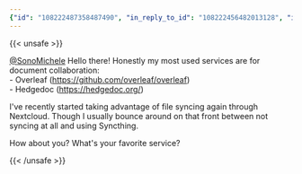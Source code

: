 ```yaml
---
{"id": "108222487358487490", "in_reply_to_id": "108222456482013128", "in_reply_to_account_id": "218157", "sensitive": false, "spoiler_text": "", "visibility": "unlisted", "language": "en", "replies_count": 1, "reblogs_count": 0, "favourites_count": 1, "edited_at": null, "reblog": null, "application": null, "account": {"id": "108219415927856966", "username": "brozek", "acct": "brozek", "display_name": "Brandon Rozek", "url": "https://fosstodon.org/@brozek", "avatar": "https://cdn.fosstodon.org/accounts/avatars/108/219/415/927/856/966/original/bae9f46f23936e79.jpg", "avatar_static": "https://cdn.fosstodon.org/accounts/avatars/108/219/415/927/856/966/original/bae9f46f23936e79.jpg", "header": "https://fosstodon.org/headers/original/missing.png", "header_static": "https://fosstodon.org/headers/original/missing.png", "noindex": true, "roles": []}, "media_attachments": [], "mentions": [{"id": "218157", "username": "SonoMichele", "url": "https://fosstodon.org/@SonoMichele", "acct": "SonoMichele"}], "tags": [], "emojis": [], "card": {"url": "https://github.com/overleaf/overleaf", "title": "GitHub - overleaf/overleaf: A web-based collaborative LaTeX editor", "description": "A web-based collaborative LaTeX editor. Contribute to overleaf/overleaf development by creating an account on GitHub.", "type": "link", "author_name": "", "author_url": "", "provider_name": "GitHub", "provider_url": "", "html": "", "width": 400, "height": 200, "image": "https://cdn.fosstodon.org/cache/preview_cards/images/004/925/409/original/aca4f1f3a83a4f5d.png", "embed_url": "", "blurhash": "UJSijVs.bbxuXBV{t5j]M]obWFod?dR,oJRk"}, "poll": null, "syndication": "https://fosstodon.org/@brozek/108222487358487490", "date": "2022-04-30T18:41:46.428Z"}
---
```

{{< unsafe >}}
<p><span class="h-card"><a href="https://fosstodon.org/@SonoMichele" class="u-url mention">@<span>SonoMichele</span></a></span> Hello there! Honestly my most used services are for document collaboration:<br />- Overleaf (<a href="https://github.com/overleaf/overleaf" target="_blank" rel="nofollow noopener noreferrer"><span class="invisible">https://</span><span class="">github.com/overleaf/overleaf</span><span class="invisible"></span></a>)<br />- Hedgedoc (<a href="https://hedgedoc.org/" target="_blank" rel="nofollow noopener noreferrer"><span class="invisible">https://</span><span class="">hedgedoc.org/</span><span class="invisible"></span></a>)</p><p>I&#39;ve recently started taking advantage of file syncing again through Nextcloud. Though I usually bounce around on that front between not syncing at all and using Syncthing.</p><p>How about you? What&#39;s your favorite service?</p>
{{< /unsafe >}}
